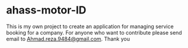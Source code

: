 # ahass-motor-ID
This is my own project to create an application for managing service booking for a company.
For anyone who want to contribute please send email to Ahmad.reza.9484@gmail.com. Thank you
